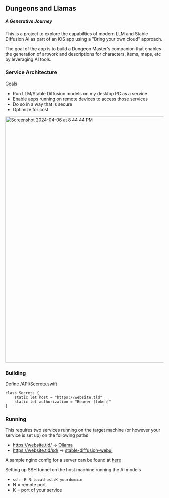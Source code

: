 ## Dungeons and Llamas
##### A Generative Journey

This is a project to explore the capabilties of modern LLM and Stable Diffusion AI as part of an iOS app using a "Bring your own cloud" approach. 

The goal of the app is to build a Dungeon Master's companion that enables the generation of artwork and descriptions for characters, items, maps, etc by leveraging AI tools. 

### Service Architecture

Goals
- Run LLM/Stable Diffusion models on my desktop PC as a service
- Enable apps running on remote devices to access those services
- Do so in a way that is secure 
- Optimize for cost

<img width="783" alt="Screenshot 2024-04-06 at 8 44 44 PM" src="https://github.com/robertwaltham/dungeonsandllamas/assets/438673/aec1c92f-8634-4b66-af39-2bbeb88c4048">

### Building

Define /API/Secrets.swift

```
class Secrets {
    static let host = "https://website.tld"
    static let authorization = "Bearer [token]"
}
```

### Running

This requires two services running on the target machine (or however your service is set up) on the following paths

- https://website.tld/ -> [Ollama](https://ollama.com/) 
- https://website.tld/sd/ -> [stable-diffusion-webui](https://github.com/AUTOMATIC1111/stable-diffusion-webui)

A sample nginx config for a server can be found at [here](sample.conf)

Setting up SSH tunnel on the host machine running the AI models
- `ssh -R N:localhost:K yourdomain`
- N = remote port
- K = port of your service

